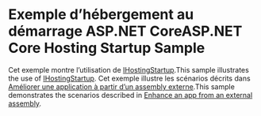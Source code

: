 # <a name="aspnet-core-hosting-startup-sample"></a><span data-ttu-id="912a8-101">Exemple d’hébergement au démarrage ASP.NET Core</span><span class="sxs-lookup"><span data-stu-id="912a8-101">ASP.NET Core Hosting Startup Sample</span></span>

<span data-ttu-id="912a8-102">Cet exemple montre l’utilisation de [IHostingStartup](https://docs.microsoft.com/dotnet/api/microsoft.aspnetcore.hosting.ihostingstartup).</span><span class="sxs-lookup"><span data-stu-id="912a8-102">This sample illustrates the use of [IHostingStartup](https://docs.microsoft.com/dotnet/api/microsoft.aspnetcore.hosting.ihostingstartup).</span></span> <span data-ttu-id="912a8-103">Cet exemple illustre les scénarios décrits dans [Améliorer une application à partir d’un assembly externe](https://docs.microsoft.com/aspnet/core/fundamentals/host/platform-specific-configuration).</span><span class="sxs-lookup"><span data-stu-id="912a8-103">This sample demonstrates the scenarios described in [Enhance an app from an external assembly](https://docs.microsoft.com/aspnet/core/fundamentals/host/platform-specific-configuration).</span></span>
